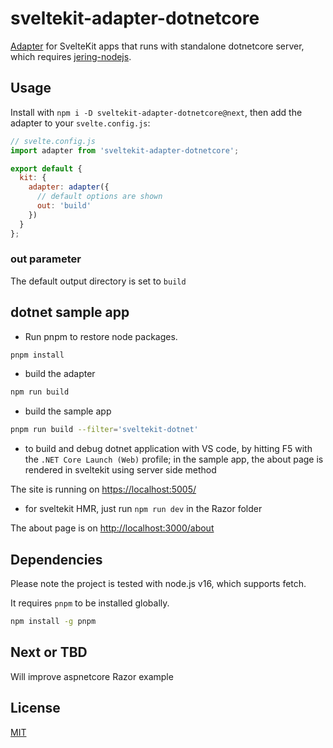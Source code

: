# sveltekit-adapter-dotnetcore

[Adapter](https://kit.svelte.dev/docs#adapters) for SvelteKit apps that runs with standalone dotnetcore server, which requires [jering-nodejs](https://github.com/JeringTech/Javascript.NodeJS).

## Usage

Install with `npm i -D sveltekit-adapter-dotnetcore@next`, then add the adapter to your `svelte.config.js`:

```js
// svelte.config.js
import adapter from 'sveltekit-adapter-dotnetcore';

export default {
  kit: {
    adapter: adapter({
      // default options are shown
      out: 'build'
    })
  }
};
```

### out parameter

The default output directory is set to `build`

## dotnet sample app

* Run pnpm to restore node packages.

```sh
pnpm install
```

* build the adapter

```sh
npm run build
```

* build the sample app

```sh
pnpm run build --filter='sveltekit-dotnet'
```

* to build and debug dotnet application with VS code, by hitting F5 with the
  `.NET Core Launch (Web)` profile; in the sample app, the about page is
  rendered in sveltekit using server side method

The site is running on <https://localhost:5005/>

* for sveltekit HMR, just run `npm run dev` in the Razor folder

The about page is on <http://localhost:3000/about>

## Dependencies

Please note the project is tested with node.js v16, which supports fetch.

It requires `pnpm` to be installed globally.

```sh
npm install -g pnpm
```

## Next or TBD

Will improve aspnetcore Razor example

## License

[MIT](LICENSE)

